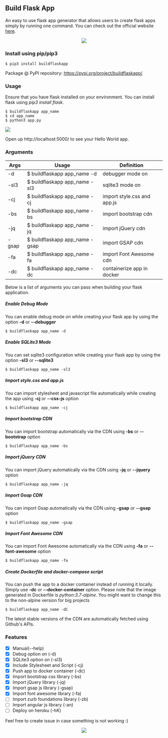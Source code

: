 ## Build Flask App

An easy to use flask app generator that allows users to create flask apps simply by running one command. You can check out the official website [here](https://buildflaskapp.kouul.website).

<p align="center">
<img src="./buildflaskapp/img/logo.gif">
</p>

### Install using pip/pip3
```
$ pip3 install buildflaskapp
```
Package @ PyPI repository: https://pypi.org/project/buildflaskapp/

### Usage
Ensure that you have flask installed on your environment. You can install flask using _pip3 install flask_.
```
$ buildflaskapp app_name
$ cd app_name
$ python3 app.py
```
![](./buildflaskapp/demo/buildflaskapp.gif)

Open up http://localhost:5000/ to see your Hello World app.

### Arguments

Args | Usage | Definition
------------ | ------------- | -------------
-d | $ buildflaskapp app_name -d | debugger mode on
-sl3 | $ buildflaskapp app_name -sl3 | sqlite3 mode on
-cj | $ buildflaskapp app_name -cj | import style.css and app.js
-bs | $ buildflaskapp app_name -bs | import bootstrap cdn
-jq | $ buildflaskapp app_name -jq | import jQuery cdn
-gsap | $ buildflaskapp app_name -gsap | import GSAP cdn
-fa | $ buildflaskapp app_name -fa | import Font Awesome cdn
-dc | $ buildflaskapp app_name -dc | containerize app in docker

Below is a list of arguments you can pass when building your flask application.
##### Enable Debug Mode
You can enable debug mode on while creating your flask app by using the option **-d** or **--debugger**
```
$ buildflaskapp app_name -d
```

##### Enable SQLite3 Mode
You can set sqlite3 configuration while creating your flask app by using the option **-sl3** or **--sqlite3**
```
$ buildflaskapp app_name -sl3
```

##### Import style.css and app.js
You can import stylesheet and javascript file automatically while creating the app using **-cj** or **--css-js** option
```
$ buildflaskapp app_name -cj
```

##### Import bootstrap CDN
You can import bootstrap automatically via the CDN using **-bs** or **--bootstrap** option
```
$ buildflaskapp app_name -bs
```

##### Import jQuery CDN
You can import jQuery automatically via the CDN using **-jq** or **--jquery** option
```
$ buildflaskapp app_name -jq
```

##### Import Gsap CDN
You can import Gsap automatically via the CDN using **-gsap** or **--gsap** option
```
$ buildflaskapp app_name -gsap
```

##### Import Font Awesome CDN
You can import Font Awesome automatically via the CDN using **-fa** or **--font-awesome** option
```
$ buildflaskapp app_name -fa
```

##### Create Dockerfile and docker-compose script
You can push the app to a docker container instead of running it locally. Simply use **-dc** or **--docker-container** option. Please note that the image generated in Dockerfile is *python:3.7-alpine*. You might want to change this to the non-alpine version for big projects
```
$ buildflaskapp app_name -dC
```
The latest stable versions of the CDN are automatically fetched using Github's APIs.

### Features
- [x] Manual(--help)
- [x] Debug option on (-d)
- [x] SQLite3 option on (-sl3)
- [x] Include Stylesheet and Script (-cj)
- [x] Push app to docker container (-dc)
- [x] Import bootstrap css library (-bs)
- [x] Import jQuery library (-jq)
- [x] Import gsap js library (-gsap)
- [x] Import font awesome library (-fa)
- [ ] Import zurb foundations library (-zb)
- [ ] Import angular js library (-an)
- [ ] Deploy on heroku (-hK)

Feel free to create issue in case something is not working :)

<p align="center">
<img src="./buildflaskapp/img/logo.png">
</p>